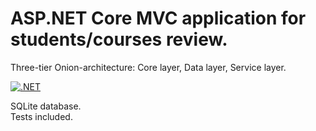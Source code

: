 # ASP.NET Core MVC application for students/courses review.

Three-tier Onion-architecture: Core layer, Data layer, Service layer.

[![.NET](https://github.com/WaterSeer/UniversityProject/actions/workflows/dotnet.yml/badge.svg?branch=master)](https://github.com/WaterSeer/UniversityProject/actions/workflows/dotnet.yml)

SQLite database.  
Tests included. 
